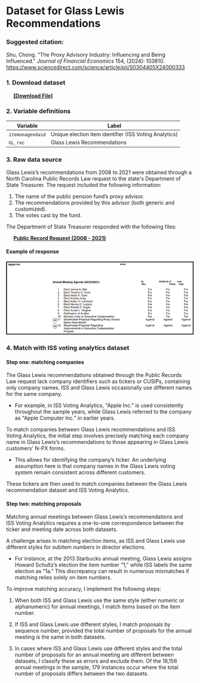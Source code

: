 # Dataset for Glass Lewis Recommendations

### Suggested citation: 


Shu, Chong. "The Proxy Advisory Industry: Influencing and Being Influenced." <i>Journal of Financial Economics</i> 154, (2024): 103810. <a>https://www.sciencedirect.com/science/article/pii/S0304405X24000333 </a>
 
 



### 1. Download dataset

&nbsp;&nbsp;&nbsp;&nbsp; <b><a href="https://github.com/chongshu/gl_recommendations/raw/refs/heads/master/Public%20Record%20Request/processed_GL_recommendations.csv">[Download File] </a></b>


### 2. Variable definitions

<div align="center">

| Variable        | Label                                                  |
|-----------------|--------------------------------------------------------|
| `itemonagendaid`| Unique election item identifier (ISS Voting Analytics) |
| `GL_rec`        | Glass Lewis Recommendations                            |

</div>

### 3. Raw data source

Glass Lewis’s recommendations from 2008 to 2021 were obtained through a North Carolina Public Records Law request to the state's Department of State Treasurer. The request included the following information:

1. The name of the public pension fund’s proxy advisor.
2. The recommendations provided by this advisor (both generic and customized).
3. The votes cast by the fund.

The Department of State Treasurer responded with the following files: 

&nbsp;&nbsp;&nbsp;&nbsp; <b><a href="./Public Record Request">Public Record Request (2008 - 2021)</a></b>


#### Example of response

<img src="./figures/example.png" style="border: 2px solid black;" />
 
### 4. Match with ISS voting analytics dataset

#### Step one: matching companies

The Glass Lewis recommendations obtained through the Public Records Law request lack company identifiers such as tickers or CUSIPs, containing only company names. ISS and Glass Lewis occasionally use different names for the same company.


- For example, in ISS Voting Analytics, "Apple Inc." is used consistently throughout the sample years, while Glass Lewis referred to the company as "Apple Computer Inc." in earlier years.

To match companies between Glass Lewis recommendations and ISS Voting Analytics, the initial step involves precisely matching each company name in Glass Lewis’s recommendations to those appearing in Glass Lewis customers' N-PX forms.

- This allows for identifying the company’s ticker. An underlying assumption here is that company names in the Glass Lewis voting system remain consistent across different customers.

These tickers are then used to match companies between the Glass Lewis recommendation dataset and ISS Voting Analytics.


#### Step two: matching proposals

Matching annual meetings between Glass Lewis’s recommendations and ISS Voting Analytics requires a one-to-one correspondence between the ticker and meeting date across both datasets. 

A challenge arises in matching election items, as ISS and Glass Lewis use different styles for subitem numbers in director elections.

- For instance, at the 2013 Starbucks annual meeting, Glass Lewis assigns Howard Schultz’s election the item number “1,” while ISS labels the same election as “1a.” This discrepancy can result in numerous mismatches if matching relies solely on item numbers.

To improve matching accuracy, I implement the following steps:
 
1. When both ISS and Glass Lewis use the same style (either numeric or alphanumeric) for annual meetings, I match items based on the item number.

2. If ISS and Glass Lewis use different styles, I match proposals by sequence number, provided the total number of proposals for the annual meeting is the same in both datasets.

3. In cases where ISS and Glass Lewis use different styles and the total number of proposals for an annual meeting are different between datasets, I classify these as errors and exclude them. Of the 18,156 annual meetings in the sample, 179 instances occur where the total number of proposals differs between the two datasets.
 